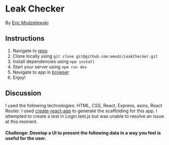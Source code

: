 # Leak Checker

By [Eric Modzelewski](mailto:hi@emodz.info)

## Instructions

1. Navigate to [repo](https://github.com/emodz/LeakChecker)
2. Clone locally using
   `git clone git@github.com:emodz/LeakChecker.git`
3. Install dependencies using `npm install`
5. Start your server using `npm run dev`
6. Navigate to app in [browser](http://localhost:3000)
7. Enjoy!


## Discussion

I used the following technologies: HTML, CSS, React, Express, axios, React Router.
I used [create-react-app](https://goo.gl/26jfy4)
to generate the scaffolding for this app.
I attempted to create a test in Login.test.js but was unable to resolve an issue at this moment.

#### Challenge: Develop a UI to present the following data in a way you feel is useful for the user.

